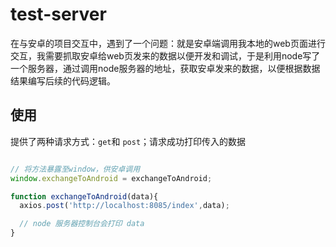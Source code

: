 # test-server

在与安卓的项目交互中，遇到了一个问题：就是安卓端调用我本地的web页面进行交互，我需要抓取安卓给web页发来的数据以便开发和调试，于是利用node写了一个服务器，通过调用node服务器的地址，获取安卓发来的数据，以便根据数据结果编写后续的代码逻辑。

## 使用

提供了两种请求方式：`get`和 `post`；请求成功打印传入的数据

``` js

// 将方法暴露至window，供安卓调用
window.exchangeToAndroid = exchangeToAndroid;

function exchangeToAndroid(data){
  axios.post('http://localhost:8085/index',data);

  // node 服务器控制台会打印 data
}

```